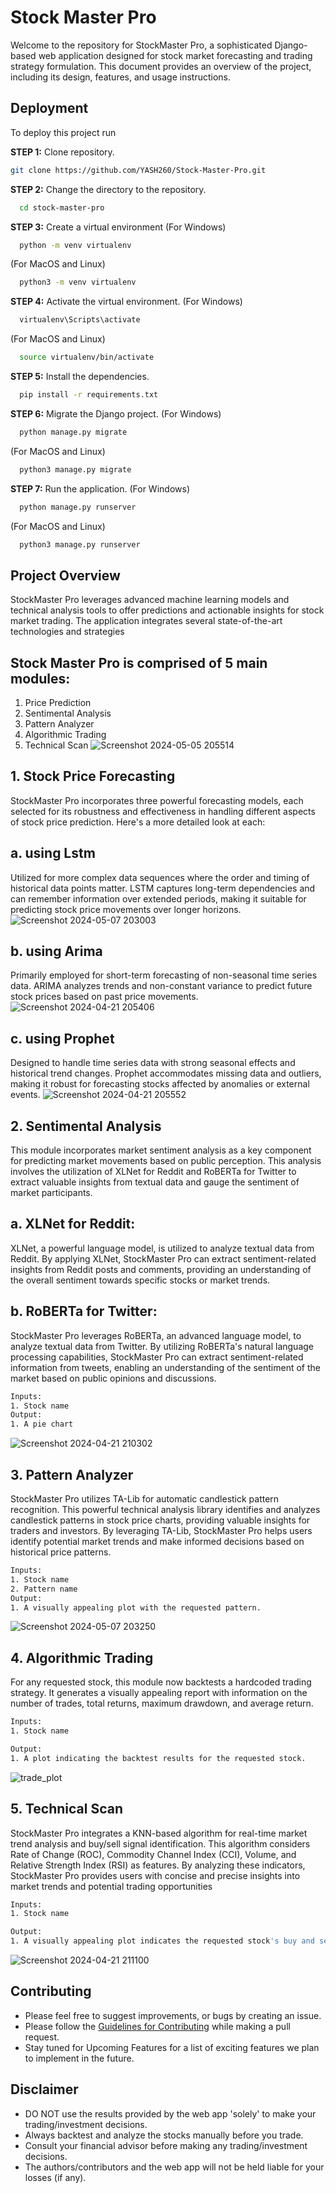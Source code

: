 # Stock Master Pro


Welcome to the repository for StockMaster Pro, a sophisticated Django-based web application designed for stock market forecasting and trading strategy formulation. This document provides an overview of the project, including its design, features, and usage instructions.
## Deployment

To deploy this project run

**STEP 1:** Clone repository.
  ```bash
git clone https://github.com/YASH260/Stock-Master-Pro.git

```

  **STEP 2:** Change the directory to the repository.
```bash
  cd stock-master-pro
```

**STEP 3:** Create a virtual environment
(For Windows)
```bash
  python -m venv virtualenv
```
(For MacOS and Linux)
```bash
  python3 -m venv virtualenv
```

**STEP 4:** Activate the virtual environment.
(For Windows)
```bash
  virtualenv\Scripts\activate
```
(For MacOS and Linux)
```bash
  source virtualenv/bin/activate
```

**STEP 5:** Install the dependencies.
```bash
  pip install -r requirements.txt
```

**STEP 6:** Migrate the Django project.
(For Windows)
```bash
  python manage.py migrate
```
(For MacOS and Linux)
```bash
  python3 manage.py migrate
```

**STEP 7:** Run the application.
(For Windows)
```bash
  python manage.py runserver
```
(For MacOS and Linux)
```bash
  python3 manage.py runserver
```





## Project Overview

StockMaster Pro leverages advanced machine learning models and technical analysis tools to offer predictions and actionable insights for stock market trading. The application integrates several state-of-the-art technologies and strategies


## Stock Master Pro is comprised of 5 main modules:
1. Price Prediction
2. Sentimental Analysis
3. Pattern Analyzer
4. Algorithmic Trading
5. Technical Scan
![Screenshot 2024-05-05 205514](https://github.com/YASH260/Stock-Master-Pro/assets/59645048/91a54fbf-cd44-4c4a-958d-9aec2ba2466b)

##


## 1. Stock Price Forecasting
StockMaster Pro incorporates three powerful forecasting models, each selected for its robustness and effectiveness in handling different aspects of stock price prediction. Here's a more detailed look at each:


## a. using Lstm

Utilized for more complex data sequences where the order and timing of historical data points matter. LSTM captures long-term dependencies and can remember information over extended periods, making it suitable for predicting stock price movements over longer horizons.
![Screenshot 2024-05-07 203003](https://github.com/YASH260/Stock-Master-Pro/assets/59645048/38301186-a6aa-430b-83ab-e493c55be582)


## b. using Arima

Primarily employed for short-term forecasting of non-seasonal time series data. ARIMA analyzes trends and non-constant variance to predict future stock prices based on past price movements.
![Screenshot 2024-04-21 205406](https://github.com/YASH260/Stock-Master-Pro/assets/59645048/43be638a-0abf-4336-93e1-09dae081812e)

## c. using Prophet
Designed to handle time series data with strong seasonal effects and historical trend changes. Prophet accommodates missing data and outliers, making it robust for forecasting stocks affected by anomalies or external events.
![Screenshot 2024-04-21 205552](https://github.com/YASH260/Stock-Master-Pro/assets/59645048/ff4986ab-bc1f-484a-97c9-a2b2c156ea49)


## 2. Sentimental Analysis
This module incorporates market sentiment analysis as a key component for predicting market movements based on public perception. This analysis involves the utilization of XLNet for Reddit and RoBERTa for Twitter to extract valuable insights from textual data and gauge the sentiment of market participants.


## a. XLNet for Reddit:
XLNet, a powerful language model, is utilized to analyze textual data from Reddit. By applying XLNet, StockMaster Pro can extract sentiment-related insights from Reddit posts and comments, providing an understanding of the overall sentiment towards specific stocks or market trends.

## b. RoBERTa for Twitter:
StockMaster Pro leverages RoBERTa, an advanced language model, to analyze textual data from Twitter. By utilizing RoBERTa's natural language processing capabilities, StockMaster Pro can extract sentiment-related information from tweets, enabling an understanding of the sentiment of the market based on public opinions and discussions.
``` bash
Inputs:
1. Stock name
Output:
1. A pie chart 
```
![Screenshot 2024-04-21 210302](https://github.com/YASH260/Stock-Master-Pro/assets/59645048/06b24e61-163f-44bc-b579-695ff25a4d5f)

## 3. Pattern Analyzer
StockMaster Pro utilizes TA-Lib for automatic candlestick pattern recognition. This powerful technical analysis library identifies and analyzes candlestick patterns in stock price charts, providing valuable insights for traders and investors. By leveraging TA-Lib, StockMaster Pro helps users identify potential market trends and make informed decisions based on historical price patterns.

``` bash
Inputs:
1. Stock name
2. Pattern name
Output:
1. A visually appealing plot with the requested pattern.
```
![Screenshot 2024-05-07 203250](https://github.com/YASH260/Stock-Master-Pro/assets/59645048/5e1d19e5-7d5a-4ce5-91a4-ee3177590037)


## 4. Algorithmic Trading
For any requested stock, this module now backtests a hardcoded trading strategy. It generates a visually appealing report with information on the number of trades, total returns, maximum drawdown, and average return.
``` bash
Inputs:
1. Stock name

Output:
1. A plot indicating the backtest results for the requested stock.  
```
![trade_plot](https://github.com/YASH260/Stock-Master-Pro/assets/59645048/15f6873c-efbc-4a15-8df7-8d8c7861aba0)


## 5. Technical Scan
StockMaster Pro integrates a KNN-based algorithm for real-time market trend analysis and buy/sell signal identification. This algorithm considers Rate of Change (ROC), Commodity Channel Index (CCI), Volume, and Relative Strength Index (RSI) as features. By analyzing these indicators, StockMaster Pro provides users with concise and precise insights into market trends and potential trading opportunities

``` bash
Inputs:
1. Stock name

Output:
1. A visually appealing plot indicates the requested stock's buy and sell signals.

```
![Screenshot 2024-04-21 211100](https://github.com/YASH260/Stock-Master-Pro/assets/59645048/5a8ccf8e-7ac0-49f7-9a22-5eebdf5aaba0)


## Contributing

* Please feel free to suggest improvements, or bugs by creating an issue.
* Please follow the [Guidelines for Contributing](https://github.com/YASH260/Stock-Master-Pro/blob/main/CONTRIBUTING.md) while making a pull request.
* Stay tuned for Upcoming Features for a list of exciting features we plan to implement in the future.

## Disclaimer
* DO NOT use the results provided by the web app 'solely' to make your trading/investment decisions.
* Always backtest and analyze the stocks manually before you trade.
* Consult your financial advisor before making any trading/investment decisions.
* The authors/contributors and the web app will not be held liable for your losses (if any).
